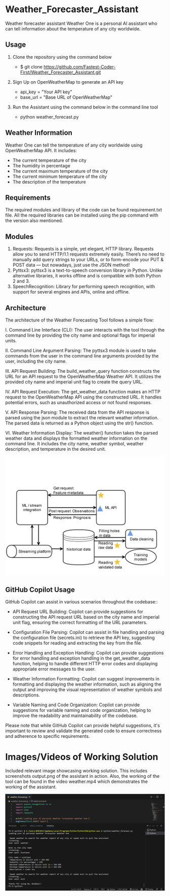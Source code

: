 # Weather_Forecaster_Assistant
Weather forecaster assistant Weather One is a personal AI assistant who can tell information about the temperature of any city worldwide.

## Usage
1. Clone the repository using the command below
   * $ git clone https://github.com/Fastest-Coder-First/Weather_Forecaster_Assistant.git

2. Sign Up on OpenWeatherMap to generate an API key
    * api_key = "Your API key"
    * base_url = "Base URL of OpenWeatherMap"

3. Run the Assistant using the command below in the command line tool
    * python weather_forecast.py


## Weather Information
Weather One can tell the temperature of any city worldwide using OpenWeatherMap API.
It includes:
* The current temperature of the city
* The humidity in percentage
* The current  maximum temperature of the city
* The current minimum temperature of the city
* The description of the temperature

## Requirements
The required modules and library of the code can be found requirement.txt file.
All the required libraries can be installed using the pip command with the version also mentioned.


## Modules
1. Requests: Requests is a simple, yet elegant, HTTP library. Requests allow you to send HTTP/1.1 requests extremely easily. There’s no need to manually add query strings to your URLs, or to form-encode your PUT & POST data — but nowadays, just use the JSON method!
2. Pyttsx3: pyttsx3 is a text-to-speech conversion library in Python. Unlike alternative libraries, it works offline and is compatible with both Python 2 and 3.
3. SpeechRecognition: Library for performing speech recognition, with support for several engines and APIs, online and offline.


## Architecture 
The architecture of the Weather Forecasting Tool follows a simple flow:
    
I. Command Line Interface (CLI): The user interacts with the tool through the command line by providing the city name and optional flags for imperial units.
    
II. Command Line Argument Parsing: The pyttsx3 module is used to take commands from the user in the command line arguments provided by the user, including the city name.
    
III. API Request Building: The build_weather_query function constructs the URL for an API request to the OpenWeatherMap Weather API. It utilizes the provided city name and imperial unit flag to create the query URL.

IV. API Request Execution: The get_weather_data function makes an HTTP request to the OpenWeatherMap API using the constructed URL. It handles potential errors, such as unauthorized access or not found responses.

V. API Response Parsing: The received data from the API response is parsed using the json module to extract the relevant weather information. The parsed data is returned as a Python object using the str() function.

VI. Weather Information Display: The weather() function takes the parsed weather data and displays the formatted weather information on the command line. It includes the city name, weather symbol, weather description, and temperature in the desired unit.

![Forecast Architecture](forecast_architecture2.png)

## GitHub Copilot Usage

GitHub Copilot can assist in various scenarios throughout the codebase::

+ API Request URL Building: Copilot can provide suggestions for constructing the API request URL based on the city name and imperial unit flag, ensuring the correct formatting of the URL parameters.

+ Configuration File Parsing: Copilot can assist in file handling and parsing the configuration file (secrets.ini) to retrieve the API key, suggesting code snippets for reading and extracting the key from the file.
        
+ Error Handling and Exception Handling: Copilot can provide suggestions for error handling and exception handling in the get_weather_data function, helping to handle different HTTP error codes and displaying appropriate error messages to the user.
        
+ Weather Information Formatting: Copilot can suggest improvements in formatting and displaying the weather information, such as aligning the output and improving the visual representation of weather symbols and descriptions.
 
+ Variable Naming and Code Organization: Copilot can provide suggestions for variable naming and code organization, helping to improve the readability and maintainability of the codebase.
      
Please note that while GitHub Copilot can provide helpful suggestions, it's important to review and validate the generated code to ensure correctness and adherence to specific requirements.


# Images/Videos of Working Solution
Included relevant image showcasing working solution. This includes screenshots output.png  of the assistant in action. Also, the working of the tool can be found in the video weather.mp4 which demonstrates the working of the assistant.

![Output](output.png)

